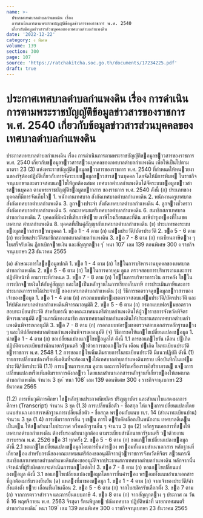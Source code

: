 ```yaml
---
name: >-
  ประกาศเทศบาลตำบลกำแพงดิน เรื่อง
  การดำเนินการตามพระราชบัญญัติข้อมูลข่าวสารของราชการ พ.ศ. 2540
  เกี่ยวกับข้อมูลข่าวสารส่วนบุคคลของเทศบาลตำบลกำแพงดิน
date: '2022-12-22'
category: ง พิเศษ
volume: 139
section: 300
page: 107
source: 'https://ratchakitcha.soc.go.th/documents/17234225.pdf'
draft: true
---
```


# ประกาศเทศบาลตำบลกำแพงดิน เรื่อง การดำเนินการตามพระราชบัญญัติข้อมูลข่าวสารของราชการ พ.ศ. 2540 เกี่ยวกับข้อมูลข่าวสารส่วนบุคคลของเทศบาลตำบลกำแพงดิน

ประกาศเทศบาลตําบลกําแพงดิน เรื่อง การดําเนินการตามพระราชบัญญัติขอมูลขาวสารของราชการ พ.ศ. 2540 เกี่ยวกับขอมูลขาวสารสวนบุคคลของเทศบาลตําบลกําแพงดิน เพื่อให้เป็นไปตามมาตรา 23 (3) แห่งพระราชบัญญัติขอมูลขาวสารของราชการ พ.ศ. 2540 ที่กําหนดให้หนวยงานของรัฐต้องปฏิบัติเกี่ยวกับการจัดระบบขอมูลขาวสารสวนบุคคล โดยจัดให้มีการพิมพ ในราชกิจจานุเบกษาและตรวจสอบแกไขให้ถูกต้องเสมอ เทศบาลตําบลกําแพงดินได้จัดระบบขอมูลขาวสารสวนบุคคล ตามพระราชบัญญัติขอมูลขาวสาร ของราชการ พ.ศ. 2540 ดังนี้ (ก) ประเภทของบุคคลที่มีการจัดเก็บไว 1. พนักงานเทศบาล สังกัดเทศบาลตําบลกําแพงดิน 2. พนักงานครูเทศบาล สังกัดเทศบาลตําบลกําแพงดิน 3. ลูกจางประจํา สังกัดเทศบาลตําบลกําแพงดิน 4. ลูกจางชั่วคราว สังกัดเทศบาลตําบลกําแพงดิน 5. คณะเทศมนตรีเทศบาลตําบลกําแพงดิน 6. สมาชิกสภาเทศบาลตําบลกําแพงดิน 7. บุคคลที่มีหน้าที่เสียภาษีปาย ภาษีโรงเรือนและที่ดิน ภาษีบํารุงทองที่ในเขตเทศบาล ตําบลกําแพงดิน 8. บุคคลที่เป็นคู่สัญญากับเทศบาลตําบลกําแพงดิน (ข) ประเภทของระบบขอมูลขาวสารสวนบุคคล 1. ขอ 1 - 4 ตาม (ก) แฟมประวัติ/บัตรประวัติ 2. ขอ 5 - 6 ตาม (ก) ทะเบียนประวัติสมาชิกสภาเทศบาลตําบลกําแพงดิน 3. ขอ 7 - 8 ตาม (ก) ทะเบียนภาษีตาง ๆ ใบเสร็จรับเงิน ฎีกาเบิกจายเงิน และสัญญาตาง ๆ ้ หนา 107 ่ เลม 139 ตอนพิเศษ 300 ง ราชกิจจานุเบกษา 23 ธันวาคม 2565

(ค) ลักษณะการใชขอมูลปกติ 1. ขอ 1 - 4 ตาม (ก) ใชในการบริหารงานบุคคลของเทศบาลตําบลกําแพงดิน 2. ขอ 5 - 6 ตาม (ก) ใชในการควบคุม ดูแล ตรวจสอบการบริหารงานและการปฏิบัติหน้าที่ ตามวาระที่กําหนด 3. ขอ 7 - 8 ตาม (ก) ใชในการบริหารการเงิน การคลัง ใชในการเบิกจายเงินให้กับคู่สัญญา และใชเป็นหลักฐานในการเรียกเก็บภาษี การประเมินภาษีและการประมาณการรายได้ประจําป ของเทศบาลตําบลกําแพงดิน (ง) วิธีการขอตรวจดูขอมูลขาวสารของเจ้าของขอมูล 1. ขอ 1 - 4 ตาม (ก) กรอกแบบฟอรมขอตรวจสอบแฟมประวัติ/บัตรประวัติ และให้ปลัดเทศบาลตําบลกําแพงดินพิจารณาอนุมัติ 2. ขอ 5 - 6 ตาม (ก) กรอกแบบฟอรมขอตรวจสอบทะเบียนประวัติ สําหรับกรณี ของคณะเทศมนตรีตําบลกําแพงดินให้ผู้วาราชการจังหวัดพิจิตรพิจารณาอนุมัติ สวนกรณีของสมาชิก สภาเทศบาลตําบลกําแพงดินให้ประธานสภาเทศบาลตําบลกําแพงดินพิจารณาอนุมัติ 3. ขอ 7 - 8 ตาม (ก) กรอกแบบฟอรมขอตรวจสอบเอกสารหลักฐานตาง ๆ และให้ปลัดเทศบาลตําบลกําแพงดินพิจารณาอนุมัติ (จ) วิธีการขอให้แกไขเปลี่ยนแปลงขอมูล 1. นําขอ 1 - 4 ตาม (ก) ขอเปลี่ยนแปลงแกไขขอมูลได้ ดังนี้ 1.1 การขอแกไขวัน เดือน ปเกิด ปฏิบัติตามระเบียบสํานักนายกรัฐมนตรี วาด้วยการขอแกไขวัน เดือน ปเกิด ในทะเบียนประวัติขาราชการ พ.ศ. 2548 1.2 การขอแกไขเพิ่มเติมรายการในทะเบียนประวัติ มีแนวปฏิบัติ ดังนี้ (1) รายการเปลี่ยนแปลงหรือเพิ่มเติมที่จะต้องแจงให้เทศบาลตําบลกําแพงดินทราบ เพื่อบันทึกในแฟมประวัติ/บัตรประวัติ (1.1) การผานการอบรม ดูงาน และการได้รับเครื่องราชอิสริยาภรณ แจงการเปลี่ยนแปลงหรือเพิ่มเติมรายการดังกลาว โดยแนบสําเนาเอกสารหลักฐานที่เกี่ยวของให้เทศบาล ตําบลกําแพงดิน จํานวน 3 ชุด ้ หนา 108 ่ เลม 139 ตอนพิเศษ 300 ง ราชกิจจานุเบกษา 23 ธันวาคม 2565

(1.2) การเพิ่มวุฒิการศึกษา ใชหลักฐานประกาศนียบัตร ปริญญาบัตร และสําเนาใบแสดงผลการศึกษา (Transcript) จํานวน 3 ชุด (1.3) การเปลี่ยนชื่อตัว - ชื่อสกุล ให้แจงการเปลี่ยนแปลงโดยแนบสําเนา เอกสารหลักฐานการเปลี่ยนชื่อตัว - ชื่อสกุล พรอมกับแนบ ท.ร. 14 (สําเนาทะเบียนบ้าน) จํานวน 3 ชุด (1.4) การเพิ่มรายการอื่น ๆ เชน การไ ดรับคัดเลือกเป็นพนักงาน เทศบาลดีเดน เป็นตน ให้สงสําเนาใบประกาศ หรือหลักฐานอื่น ๆ จํานวน 3 ชุด (2) หลักฐานเอกสารที่สงให้เทศบาลตําบลกําแพงดิน ต้องรับรองสําเนาถูกต้อง ตามระเบียบสํานักนายกรัฐมนตรี วาด้วยงานสารบรรณ พ.ศ. 2526 ขอ 31 ทุกครั้ง 2. ขอ 5 - 6 ตาม (ก) ขอแกไขเปลี่ยนแปลงขอมูล ดังนี้ 2.1 ขอแกไขเปลี่ยนแปลงขอมูลโดยการยื่นคํารอง พรอมทั้งแนบสําเนาเอกสาร หลักฐานที่เกี่ยวของ สําหรับกรณีของคณะเทศมนตรีต้องขออนุมัติจากผู้วาราชการจังหวัดพิจิตร สวนกรณีสมาชิกสภาเทศบาลตําบลกําแพงดินต้องขออนุมัติจากประธานสภาเทศบาลตําบลกําแพงดิน หลักจากนั้น เจ้าหน้าที่ผู้รับผิดชอบจะดําเนินการแกไขต่อไป 3. ขอ 7 - 8 ตาม (ก) ขอแกไขเปลี่ยนแปลงขอมูล ดังนี้ 3.1 ขอแกไขเปลี่ยนแปลงขอมูลโดยการยื่นคํารอง พรอมทั้งแนบสําเนาเอกสาร ที่ถูกต้องมารับรองยืนยัน (ฉ) แหลงที่มาของขอมูล 1. ขอ 1 - 4 ตาม (ก) จากเจ้าของประวัติ/คําสั่งแต่งตั้ง ยาย เลื่อนขั้นเงินเดือน 2. ขอ 5 - 6 ตาม (ก) จากใบสมัครรับเลือกตั้ง 3. ขอ 7 ตาม (ก) จากการตรวจสํารวจ และการยื่นแบบภาษี 4. ขอ 8 ตาม (ก) จากสัญญาตาง ๆ ประกาศ ณ วันที่ 16 พฤศจิกายน พ.ศ. 2563 จิรสุดา รัตนพิบูลย ปลัดเทศบาล ปฏิบัติหน้าที่ นายกเทศมนตรีตําบลกําแพงดิน ้ หนา 109 ่ เลม 139 ตอนพิเศษ 300 ง ราชกิจจานุเบกษา 23 ธันวาคม 2565
